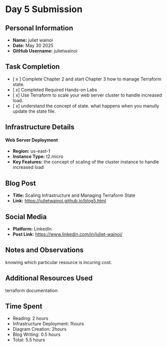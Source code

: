 # Day 5 Submission

## Personal Information
- **Name:** juliet wainoi
- **Date:** May 30 2025
- **GitHub Username:** julietwainoi

## Task Completion
- [ x ] Complete Chapter 2 and start Chapter 3 how to manage Terraform state.
- [ x] Completed Required Hands-on Labs
- [ x] Use Terraform to scale your web server cluster to handle increased load.
- [ x] understand the concept of state. what happens when you manully update the state file.
## Infrastructure Details
#### Web Server Deployment
- **Region:** us-east-1
- **Instance Type:** t2.micro
- **Key Features:**
  the concept  of scaling of the cluster instance to handle increased load


## Blog Post
- **Title:** Scaling Infrastructure and Managing Terraform State
- **Link:** https://julietwainoi.github.io/blog5.html

## Social Media
- **Platform:** LinkedIn
- **Post Link:** https://www.linkedin.com/in/juliet-wainoi/

## Notes and Observations
knowing which particular resource is incuring cost.

## Additional Resources Used
terraform documentation

## Time Spent
- Reading: 2 hours
- Infrastructure Deployment: 1hours
- Diagram Creation: 2hours
- Blog Writing: 0.5 hours
- Total: 5.5 hours




